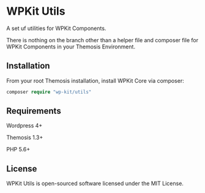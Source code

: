# WPKit Utils

A set uf utilities for WPKit Components.

There is nothing on the branch other than a helper file and composer file for WPKit Components in your Themosis Environment.

## Installation

From your root Themosis installation, install WPKit Core via composer:

```php
composer require "wp-kit/utils"
```

## Requirements

Wordpress 4+

Themosis 1.3+

PHP 5.6+

## License

WPKit Utils is open-sourced software licensed under the MIT License.
